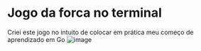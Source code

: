 # Jogo da forca no terminal

Criei este jogo no intuito de colocar em prática meu começo de aprendizado em Go
![image](https://github.com/rainaranm/forca/assets/88236605/ccebfb99-e803-477d-b647-5442f1b8ea85)
